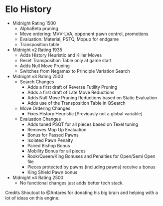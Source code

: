 # Elo History
- Midnight Rating 1500
  - AlphaBeta pruning
  - Move ordering: MVV-LVA, opponent pawn control, promotions
  - Evaluation: Material, PSTQ, Mopup for endgame
  - Transposition table
- Midnight v2 Rating 1935
  - Adds History Heuristic and Killer Moves
  - Reset Transposition Table only at game start
  - Adds Null Move Pruning
  - Switches from Negamax to Principle Variation Search
- Midnight v3 Rating 2500 
  - Search Changes
    - Adds a first draft of Reverse Futility Pruning
    - Adds a first draft of Late Move Reductions
    - Adds Null Move Pruning Reductions based on Static Evaluation
    - Adds use of the Transposition Table in QSearch
  - Move Ordering Changes
    - Fixes History Heuristic [Previously not a global variable]
  - Evaluation Changes
    - Adds tuned PSQT for all pieces based on Texel tuning
    - Removes Mop Up Evaluation
    - Bonus for Passed Pawns
    - Isolated Pawn Penalty
    - Paired Bishop Bonus
    - Mobility Bonus for all pieces
    - Rook/Queen/King Bonuses and Penalties for Open/Semi Open file
    - Pieces protected by pawns (including pawns) receive a bonus
    - King Shield Pawn bonus
- Midnight v4 Rating 2500
  - No functional changes just adds better tech stack.

Credits
Shoutout to @Antares for donating his big brain and helping with a lot of ideas on this engine.